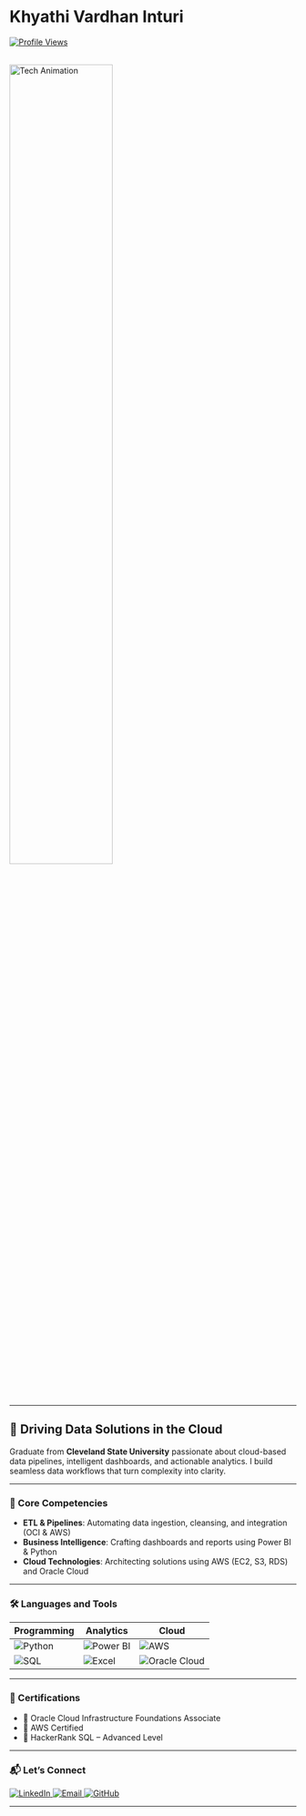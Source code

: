 # Khyathi Vardhan Inturi

[![Profile Views](https://profile-counter.glitch.me/KhyathiVardhanInturi/count.svg)](https://github.com/KhyathiVardhanInturi)


  <br/>
  <img src="https://media.giphy.com/media/du3J3cXyzhj75IOgvA/giphy.gif" width="60%" alt="Tech Animation" />
</p>

---

## 🚀 Driving Data Solutions in the Cloud

Graduate from **Cleveland State University** passionate about cloud-based data pipelines, intelligent dashboards, and actionable analytics. I build seamless data workflows that turn complexity into clarity.

---

### 🔧 Core Competencies

- **ETL & Pipelines**: Automating data ingestion, cleansing, and integration (OCI & AWS)
- **Business Intelligence**: Crafting dashboards and reports using Power BI & Python
- **Cloud Technologies**: Architecting solutions using AWS (EC2, S3, RDS) and Oracle Cloud

---

### 🛠️ Languages and Tools

| Programming | Analytics | Cloud |
|-------------|-----------|--------|
| ![Python](https://img.shields.io/badge/Python-3776AB?style=for-the-badge&logo=python&logoColor=white) | ![Power BI](https://img.shields.io/badge/Power_BI-F2C811?style=for-the-badge&logo=powerbi&logoColor=black) | ![AWS](https://img.shields.io/badge/AWS-232F3E?style=for-the-badge&logo=amazonaws&logoColor=white) |
| ![SQL](https://img.shields.io/badge/SQL-336791?style=for-the-badge&logo=mysql&logoColor=white) | ![Excel](https://img.shields.io/badge/Excel-217346?style=for-the-badge&logo=microsoft-excel&logoColor=white) | ![Oracle Cloud](https://img.shields.io/badge/Oracle_Cloud-F80000?style=for-the-badge&logo=oracle&logoColor=white) |

---

### 📌 Certifications

- 🏅 Oracle Cloud Infrastructure Foundations Associate  
- 🏅 AWS Certified  
- 🏅 HackerRank SQL – Advanced Level

---

### 📬 Let’s Connect

<p align="left">
  <a href="https://www.linkedin.com/in/khyathivardhaninturi/" target="_blank">
    <img src="https://img.shields.io/badge/LinkedIn-0A66C2?style=for-the-badge&logo=linkedin&logoColor=white" alt="LinkedIn"/>
  </a>
  <a href="mailto:khyathivardhan18@gmail.com">
    <img src="https://img.shields.io/badge/Gmail-D14836?style=for-the-badge&logo=gmail&logoColor=white" alt="Email"/>
  </a>
  <a href="https://github.com/KhyathiVardhanInturi">
    <img src="https://img.shields.io/badge/GitHub-181717?style=for-the-badge&logo=github&logoColor=white" alt="GitHub"/>
  </a>
</p>

---

